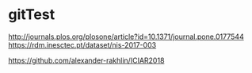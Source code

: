 gitTest
=======

http://journals.plos.org/plosone/article?id=10.1371/journal.pone.0177544
https://rdm.inesctec.pt/dataset/nis-2017-003

https://github.com/alexander-rakhlin/ICIAR2018
